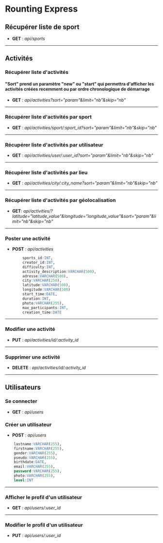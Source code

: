 # Rounting Express

## Récupérer liste de sport

- **GET** : _api/sports_

---

## Activités

### Récupérer liste d'activités

#### "Sort" prend un paramètre "new" ou "start" qui permettra d'afficher les activités créées recemment ou par ordre chronologique de démarrage

- **GET** : _api/activities?sort="param"&limit="nb"&skip="nb"_

---

### Récupérer liste d'activités par sport

- **GET** : _api/activities/sport/:sport_id?sort="param"&limit="nb"&skip="nb"_

---

### Récupérer liste d'activités par utilisateur

- **GET** : _api/activities/user/:user_id?sort="param"&limit="nb"&skip="nb"_

---

### Récupérer liste d'activités par lieu

- **GET** : _api/activities/city/:city_name?sort="param"&limit="nb"&skip="nb"_

---

### Récupérer liste d'activités par géolocalisation

- **GET**: _api/activities/?latitude="latitude_value"&longitude="longitude_value"&sort="param"&limit="nb"&skip="nb"_

---

### Poster une activité

- **POST** : _api/activities_

```sql
        sports_id:INT,
        creator_id:INT,
        difficulty:INT,
        activity_description:VARCHAR(500),
        adresse:VARCHAR(500),
        city:VARCHAR(250),
        latitude:VARCHAR(500),
        longitude:VARCHAR(500)
        start_time:DATE,
        duration:INT,
        photo:VARCHAR(255),
        max_participants:INT,
        creation_time:DATE
```

---

### Modifier une activité

- **PUT** : _api/activities/id/:activity_id_

---

### Supprimer une activité

- **DELETE** : _api/activities/id/:activity_id_

---

## Utilisateurs

### Se connecter

- **GET** : _api/users_

### Créer un utilisateur

- **POST** : _api/users_

```sql
    lastname:VARCHAR(255),
    firstname:VARCHAR(255),
    gender:VARCHAR(255),
    pseudo:VARCHAR(255),
    birthdate:DATE,
    email:VARCHAR(255),
    password:VARCHAR(255),
    photo:VARCHAR(255),
    level:INT
```

---

### Afficher le profil d'un utilisateur

- **GET** : _api/users/:user_id_

---

### Modifier le profil d'un utilisateur

- **PUT** : _api/users/:user_id_
